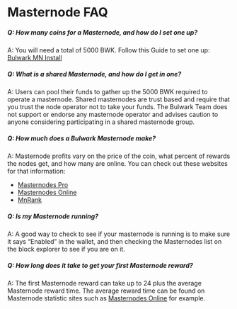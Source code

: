 # Masternode FAQ 

##### Q: How many coins for a Masternode, and how do I set one up?

A: You will need a total of 5000 BWK. Follow this Guide to set one up: [Bulwark MN Install](https://github.com/bulwark-crypto/Bulwark-MN-Install)

##### Q: What is a shared Masternode, and how do I get in one?

A: Users can pool their funds to gather up the 5000 BWK required to operate a masternode. Shared masternodes are trust based and require that you trust the node operator not to take your funds. The Bulwark Team does not support or endorse any masternode operator and advises caution to anyone considering participating in a shared masternode group.

##### Q: How much does a Bulwark Masternode make?

A: Masternode profits vary on the price of the coin, what percent of rewards the nodes get, and how many are online. You can check out these websites for that information:
* [Masternodes Pro](https://masternodes.pro/stats/bwk)
* [Masternodes Online](https://masternodes.online/currencies/BWK/)
* [MnRank](http://mnrank.com/)

##### Q: Is my Masternode running?

A: A good way to check to see if your masternode is running is to make sure it says “Enabled” in the wallet, and then checking the Masternodes list on the block explorer to see if you are on it.

##### Q: How long does it take to get your first Masternode reward?

A: The first Masternode reward can take up to 24 plus the average Masternode reward time. The average reward time can be found on Masternode statistic sites such as [Masternodes Online](https://masternodes.online/currencies/BWK/) for example.
